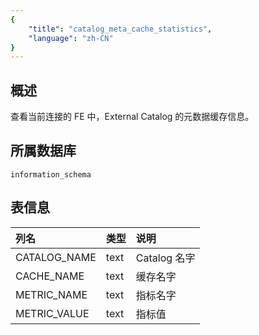 ```yaml
---
{
    "title": "catalog_meta_cache_statistics",
    "language": "zh-CN"
}
---
```


## 概述

查看当前连接的 FE 中，External Catalog 的元数据缓存信息。

## 所属数据库


`information_schema`


## 表信息

| 列名         | 类型 | 说明         |
| :----------- | :--- | :----------- |
| CATALOG_NAME | text | Catalog 名字 |
| CACHE_NAME   | text | 缓存名字     |
| METRIC_NAME  | text | 指标名字     |
| METRIC_VALUE | text | 指标值       |